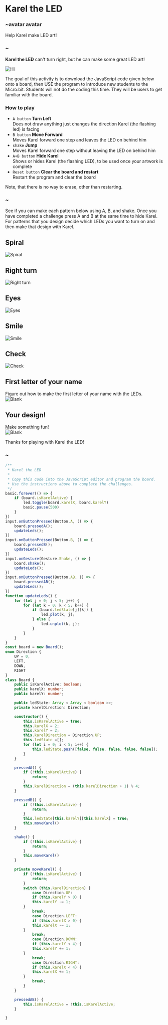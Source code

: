 # Karel the LED

### ~avatar avatar

Help Karel make LED art!

### ~

**Karel the LED** can't turn right, but he can make some great LED art!

![](/static/mb/projects/karel/hi.png "Hi")

The goal of this activity is to download the JavaScript code given below onto a board,
then USE the program to introduce new students to the Micro:bit.
Students will not do the coding this time.  They will be users to get familiar with the board.

### How to play

* ``A button`` **Turn Left**<br>
Does not draw anything just changes the direction Karel (the flashing led) is facing
* ``B button`` **Move Forward**<br>
Moves Karel forward one step and leaves the LED on behind him
* ``shake`` **Jump**<br>
Moves Karel forward one step without leaving the LED on behind him
* ``A+B button`` **Hide Karel**<br>
Shows or hides Karel (the flashing LED), to be used once your artwork is complete
* ``Reset button`` **Clear the board and restart**<br>
Restart the program and clear the board

Note, that there is no way to erase, other than restarting.

### ~

See if you can make each pattern below using A, B, and shake.  Once you have completed a challenge press A and B at the same time to hide Karel.
For patterns that you design decide which LEDs you want to turn on and then make that design with Karel.

## Spiral
![](/static/mb/projects/karel/spiral.png "Spiral")

## Right turn
![](/static/mb/projects/karel/right-turn.png "Right turn")

## Eyes
![](/static/mb/projects/karel/eyes.png "Eyes")

## Smile
![](/static/mb/projects/karel/smile.png "Smile")

## Check
![](/static/mb/projects/karel/check.png "Check")

## First letter of your name
Figure out how to make the first letter of your name with the LEDs.<br>
![](/static/mb/projects/karel/blank.png "Blank")

## Your design!
Make something fun!<br>
![](/static/mb/projects/karel/blank.png "Blank")

Thanks for playing with Karel the LED!

### ~

```typescript
/**
 * Karel the LED
 * 
 * Copy this code into the JavaScript editor and program the board.
 * Use the instructions above to complete the challenges.
 */
basic.forever(() => {
    if (board.isKarelActive) {
        led.toggle(board.karelX, board.karelY)
        basic.pause(500)
    }
})
input.onButtonPressed(Button.A, () => {
    board.pressedA();
    updateLeds();
})
input.onButtonPressed(Button.B, () => {
    board.pressedB();
    updateLeds();
})
input.onGesture(Gesture.Shake, () => {
    board.shake();
    updateLeds();
})
input.onButtonPressed(Button.AB, () => {
    board.pressedAB();
    updateLeds();
})
function updateLeds() {
    for (let j = 0; j < 5; j++) {
        for (let k = 0; k < 5; k++) {
            if (board.ledState[j][k]) {
                led.plot(k, j);
            } else {
                led.unplot(k, j);
            }
        }
    }
}
const board = new Board();
enum Direction {
    UP = 0,
    LEFT,
    DOWN,
    RIGHT
}
class Board {
    public isKarelActive: boolean;
    public karelX: number;
    public karelY: number;

    public ledState: Array < Array < boolean >>;
    private karelDirection: Direction;

    constructor() {
        this.isKarelActive = true;
        this.karelX = 2;
        this.karelY = 2;
        this.karelDirection = Direction.UP;
        this.ledState =[];
        for (let i = 0; i < 5; i++) {
            this.ledState.push([false, false, false, false, false]);
        }
    }

    pressedA() {
        if (!this.isKarelActive) {
            return;
        }
        this.karelDirection = (this.karelDirection + 1) % 4;
    }

    pressedB() {
        if (!this.isKarelActive) {
            return;
        }
        this.ledState[this.karelY][this.karelX] = true;
        this.moveKarel()
    }

    shake() {
        if (!this.isKarelActive) {
            return;
        }
        this.moveKarel()
    }

    private moveKarel() {
        if (!this.isKarelActive) {
            return;
        }
        switch (this.karelDirection) {
            case Direction.UP:
            if (this.karelY > 0) {
            this.karelY -= 1;
        }
            break;
            case Direction.LEFT:
            if (this.karelX > 0) {
            this.karelX -= 1;
        }
            break;
            case Direction.DOWN:
            if (this.karelY < 4) {
            this.karelY += 1;
        }
            break;
            case Direction.RIGHT:
            if (this.karelX < 4) {
            this.karelX += 1;
        }
            break;
        }
    }

    pressedAB() {
        this.isKarelActive = !this.isKarelActive;
    }

}
```